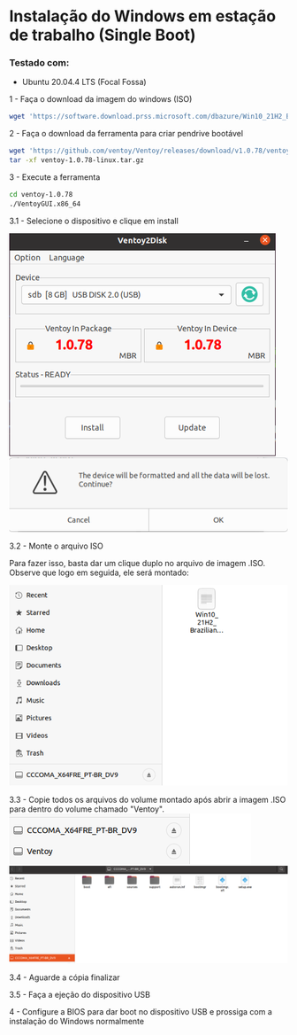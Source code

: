 # Instalação do Windows em estação de trabalho (Single Boot)

### Testado com:
- Ubuntu 20.04.4 LTS (Focal Fossa)

1 - Faça o download da imagem do windows (ISO)

```bash
wget 'https://software.download.prss.microsoft.com/dbazure/Win10_21H2_BrazilianPortuguese_x64.iso?t=e3b74e3e-b5c9-46a0-9e07-ccfe1c6468d7&e=1658507156&h=62ee6cfa22d176b2bb6d59d22855d2051c68bacab6fc46afda575c86d4315fdc' -o Windows10.iso
```

2 - Faça o download da ferramenta para criar pendrive bootável

```bash
wget 'https://github.com/ventoy/Ventoy/releases/download/v1.0.78/ventoy-1.0.78-linux.tar.gz'
tar -xf ventoy-1.0.78-linux.tar.gz
```

3 - Execute a ferramenta

```bash
cd ventoy-1.0.78
./VentoyGUI.x86_64
```

3.1 - Selecione o dispositivo e clique em install

![](ventoy1.png)
![](ventoy2.png)

3.2 - Monte o arquivo ISO

Para fazer isso, basta dar um clique duplo no arquivo de imagem .ISO. Observe que logo em seguida, ele será montado:

![](ventoy3.png)

3.3 - Copie todos os arquivos do volume montado após abrir a imagem .ISO para dentro do volume chamado "Ventoy".
![](ventoy5.png)
![](ventoy4.png)

3.4 - Aguarde a cópia finalizar

3.5 - Faça a ejeção do dispositivo USB

4 - Configure a BIOS para dar boot no dispositivo USB e prossiga com a instalação do Windows normalmente






